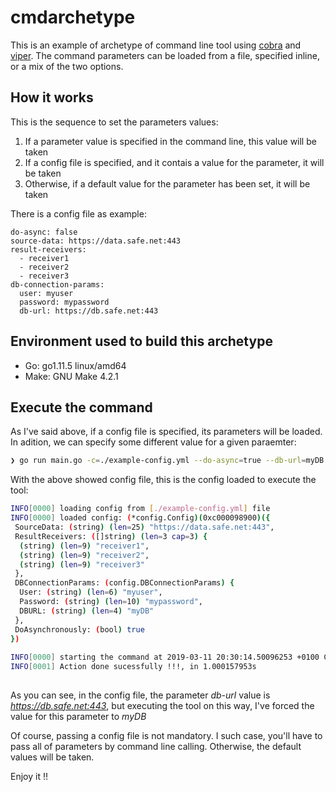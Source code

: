 # cmdarchetype
This is an example of archetype of command line tool using [cobra](https://github.com/spf13/cobra) and [viper](https://github.com/spf13/viper). The command parameters can be loaded from a file, specified inline, or a mix of the two options. 

## How it works
This is the sequence to set the parameters values:

1. If a parameter value is specified in the command line, this value will be taken
2. If a config file is specified, and it contais a value for the parameter, it will be taken
3. Otherwise, if a default value for the parameter has been set, it will be taken

There is a config file as example:
```yalm
do-async: false
source-data: https://data.safe.net:443
result-receivers: 
  - receiver1
  - receiver2
  - receiver3
db-connection-params:
  user: myuser
  password: mypassword
  db-url: https://db.safe.net:443
```

## Environment used to build this archetype
* Go: go1.11.5 linux/amd64
* Make: GNU Make 4.2.1

## Execute the command
As I've said above, if a config file is specified, its parameters will be loaded. In adition, we can specify some different value for a given paraemter:
```sh
❯ go run main.go -c=./example-config.yml --do-async=true --db-url=myDB
```

With the above showed config file, this is the config loaded to execute the tool:
```sh
INFO[0000] loading config from [./example-config.yml] file 
INFO[0000] loaded config: (*config.Config)(0xc000098900)({
 SourceData: (string) (len=25) "https://data.safe.net:443",
 ResultReceivers: ([]string) (len=3 cap=3) {
  (string) (len=9) "receiver1",
  (string) (len=9) "receiver2",
  (string) (len=9) "receiver3"
 },
 DBConnectionParams: (config.DBConnectionParams) {
  User: (string) (len=6) "myuser",
  Password: (string) (len=10) "mypassword",
  DBURL: (string) (len=4) "myDB"
 },
 DoAsynchronously: (bool) true
})
 
INFO[0000] starting the command at 2019-03-11 20:30:14.50096253 +0100 CET m=+0.001722683 
INFO[0001] Action done sucessfully !!!, in 1.000157953s 
  
```

As you can see, in the config file, the parameter *db-url* value is *https://db.safe.net:443*, but executing the tool on this way, I've forced the value for this parameter to *myDB*

Of course, passing a config file is not mandatory. I such case, you'll have to pass all of parameters by command line calling. Otherwise, the default values will be taken.

Enjoy it !!

